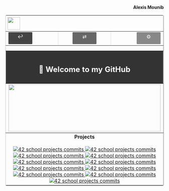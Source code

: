 <!-- Prénom à droite hors de la table -->
<p align="right"><b>Alexis Mounib</b></p>

<!-- Table principale pleine largeur possible -->
<table align="center" border="1" cellpadding="0" cellspacing="0" width="100%" style="border-collapse: collapse; border-color: #ddd; border-radius: 4px;">

  <!-- Icon en haut à gauche -->
  <tr>
    <td colspan="3" align="left" style="padding:5px;">
      <img src="https://raw.githubusercontent.com/zoyern/badges/main/icon.gif" height="40">
    </td>
  </tr>

  <!-- Ligne des 3 boutons, colonnes égales -->
  <tr>
    <td align="left" width="33%">
      <span style="
        display: inline-block;
        padding: 4px 8px;
        border-radius: 2px;
        background: #444;
        color: #fff;
        width: 60px;
        height: 30px;
        text-align: center;
      ">↩</span>
    </td>
    <td align="center" width="33%">
      <span style="
        display: inline-block;
        padding: 4px 8px;
        border-radius: 2px;
        background: #666;
        color: #fff;
        width: 60px;
        height: 30px;
        text-align: center;
      ">⇄</span>
    </td>
    <td align="right" width="33%">
      <span style="
        display: inline-block;
        padding: 4px 8px;
        border-radius: 2px;
        background: #888;
        color: #fff;
        width: 60px;
        height: 30px;
        text-align: center;
      ">⚙</span>
    </td>
  </tr>

  <!-- Séparateur full width -->
  <tr>
    <td colspan="3">
      <img src="https://raw.githubusercontent.com/zoyern/badges/main/sep.gif" width="100%" height="10">
    </td>
  </tr>

  <!-- Welcome message -->
  <tr>
    <td colspan="3" align="center" bgcolor="#333" style="color: #fff; font-weight: bold; padding: 10px;">
      <h2>👋 Welcome to my GitHub </h2>
    </td>
  </tr>

  <!-- Banner GIF -->
  <tr>
    <td colspan="3">
      <img src="https://raw.githubusercontent.com/zoyern/badges/main/banner.gif" width="100%" height="150px">
    </td>
  </tr>

  <!-- Projects -->
  <tr>
    <td colspan="3" align="center">
      <b>Projects</b><br><br>
      <a href="https://github.com/zoyern/42_school_projects" target="_blank">
        <img src="https://raw.githubusercontent.com/zoyern/badges/main/42_school_projects_commits.svg?v=3" alt="42 school projects commits">
      </a>
            <a href="https://github.com/zoyern/42_school_projects" target="_blank">
        <img src="https://raw.githubusercontent.com/zoyern/badges/main/42_school_projects_commits.svg?v=3" alt="42 school projects commits">
      </a>
            <a href="https://github.com/zoyern/42_school_projects" target="_blank">
        <img src="https://raw.githubusercontent.com/zoyern/badges/main/42_school_projects_commits.svg?v=3" alt="42 school projects commits">
      </a>
            <a href="https://github.com/zoyern/42_school_projects" target="_blank">
        <img src="https://raw.githubusercontent.com/zoyern/badges/main/42_school_projects_commits.svg?v=3" alt="42 school projects commits">
      </a>
            <a href="https://github.com/zoyern/42_school_projects" target="_blank">
        <img src="https://raw.githubusercontent.com/zoyern/badges/main/42_school_projects_commits.svg?v=3" alt="42 school projects commits">
      </a>
            <a href="https://github.com/zoyern/42_school_projects" target="_blank">
        <img src="https://raw.githubusercontent.com/zoyern/badges/main/42_school_projects_commits.svg?v=3" alt="42 school projects commits">
      </a>
            <a href="https://github.com/zoyern/42_school_projects" target="_blank">
        <img src="https://raw.githubusercontent.com/zoyern/badges/main/42_school_projects_commits.svg?v=3" alt="42 school projects commits">
      </a>
            <a href="https://github.com/zoyern/42_school_projects" target="_blank">
        <img src="https://raw.githubusercontent.com/zoyern/badges/main/42_school_projects_commits.svg?v=3" alt="42 school projects commits">
      </a>
            <a href="https://github.com/zoyern/42_school_projects" target="_blank">
        <img src="https://raw.githubusercontent.com/zoyern/badges/main/42_school_projects_commits.svg?v=3" alt="42 school projects commits">
      </a>
            <a href="https://github.com/zoyern/42_school_projects" target="_blank">
        <img src="https://raw.githubusercontent.com/zoyern/badges/main/42_school_projects_commits.svg?v=3" alt="42 school projects commits">
      </a>
            <a href="https://github.com/zoyern/42_school_projects" target="_blank">
        <img src="https://raw.githubusercontent.com/zoyern/badges/main/42_school_projects_commits.svg?v=3" alt="42 school projects commits">
      </a>
    </td>
  </tr>

</table>
